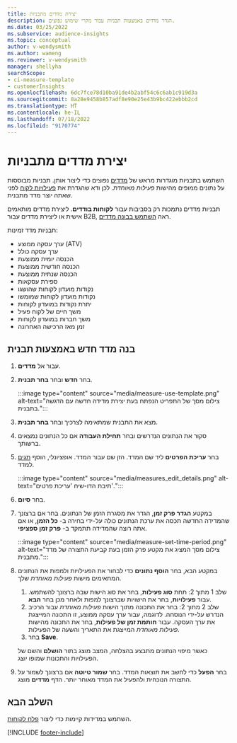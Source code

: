 ```yaml
---
title: יצירת מדדים מתבניות
description: הגדר מדדים באמצעות תבניות עבור מקרי שימוש נפוצים.
ms.date: 03/25/2022
ms.subservice: audience-insights
ms.topic: conceptual
author: v-wendysmith
ms.author: wameng
ms.reviewer: v-wendysmith
manager: shellyha
searchScope:
- ci-measure-template
- customerInsights
ms.openlocfilehash: 6dc7fce78d10ba91de4b2abf54c6c6ab1c919d3a
ms.sourcegitcommit: 8a28e9458b857adf8e90e25e43b9bc422ebbb2cd
ms.translationtype: HT
ms.contentlocale: he-IL
ms.lasthandoff: 07/18/2022
ms.locfileid: "9170774"
---
```

# <a name="create-measures-from-templates"></a>יצירת מדדים מתבניות

השתמש בתבניות מוגדרות מראש של [מדדים](measures.md) נפוצים כדי ליצור אותן. תבניות מבוססות על נתונים ממופים מהישות *פעילות מאוחדת*. לכן ודא שהגדרת את [פעילויות לקוח](activities.md) לפני שאתה יוצר מדד מתבנית.

תבניות מדדים נתמכות רק בסביבות עבור **לקוחות בודדים**. ליצירת מדדים מותאמים אישית או ליצירת מדדים עבור B2B, ראה [השתמש בבונה מדדים](measure-builder.md).

תבניות מדד זמינות:
- ערך עסקה ממוצע (ATV)
- ערך עסקה כולל
- הכנסה יומית ממוצעת
- הכנסה חודשית ממוצעת
- הכנסה שנתית ממוצעת
- ספירת עסקאות
- נקודות מועדון לקוחות שהושגו
- נקודות מועדון לקוחות שמומשו
- יתרת נקודות במועדון לקוחות
- משך חיים של לקוח פעיל
- משך חברות במועדון לקוחות
- זמן מאז הרכישה האחרונה

## <a name="build-a-new-measure-using-a-template"></a>בנה מדד חדש באמצעות תבנית

1. עבור אל **מדדים**.

1. בחר **חדש** ובחר **בחר תבנית**.

   :::image type="content" source="media/measure-use-template.png" alt-text="צילום מסך של התפריט הנפתח בעת יצירת מדידה חדשה עם הדגשה בתבנית.":::

1. מצא את התבנית שמתאימה לצרכיך ובחר **בחר תבנית**.

1. סקור את הנתונים הנדרשים ובחר **תחילת העבודה** אם כל הנתונים נמצאים ברשותך.

1. בחר **עריכת הפרטים** ליד שם המדד. הזן שם עבור המדד. אופציונלי, הוסף [תגים](work-with-tags-columns.md#manage-tags) למדד.

   :::image type="content" source="media/measures_edit_details.png" alt-text="תיבת הדו-שיח 'עריכת פרטים'.":::

1. בחר **סיום**.

1. במקטע **הגדר פרק זמן**, הגדר את מסגרת הזמן של הנתונים. בחר אם ברצונך שהמדידה החדשה תכסה את ערכת הנתונים כולה על-ידי בחירה ב- **כל הזמן**, או אם אתה רוצה שהמדידה תתמקד ב- **פרק זמן ספציפי**.

   :::image type="content" source="media/measure-set-time-period.png" alt-text="צילום מסך המציג את מקטע פרק הזמן בעת קביעת התצורה של מדד מתבנית.":::

1. במקטע הבא, בחר **הוסף נתונים** כדי לבחור את הפעילויות ולמפות את הנתונים המתאימים מישות *פעילות מאוחדת* שלך.

    1. שלב 1 מתוך 2: תחת **סוג פעילות**, בחר את סוג הישות שבה ברצונך להשתמש. עבור **פעילויות**, בחר את הישויות שברצונך למפות ולאחר מכן בחר **הבא**.
    1. שלב 2 מתוך 2: בחר את התכונה מתוך הישות *פעילות מאוחדת* עבור הרכיב הנדרש על-ידי הנוסחה. לדוגמה, עבור ערך עסקה ממוצע, זו התכונה המייצגת את ערך העסקה. עבור **חותמת זמן של פעילות**, בחר את התכונה מהישות *פעילות מאוחדת* המייצגת את התאריך והשעה של הפעילות.
    1. בחר **Save**.

    כאשר מיפוי הנתונים מתבצע בהצלחה, המצב מוצג בתור **הושלם** והשם של הפעילויות והתכונות שמופו יוצג.

1. בחר **הפעל** כדי לחשב את תוצאות המדד. בחר **שמור טיוטה** אם ברצונך לשמור על התצורה הנוכחית ולהפעיל את המדד מאוחר יותר. הדף **מדדים** מוצג.

## <a name="next-step"></a>השלב הבא

השתמש במדידות קיימות כדי ליצור [פלח לקוחות](segments.md).

[!INCLUDE [footer-include](includes/footer-banner.md)]
